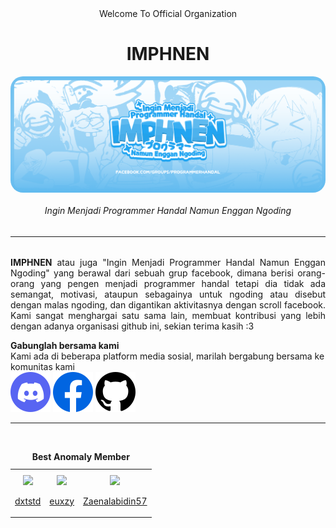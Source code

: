 <div align=center>
  Welcome To Official Organization
  <h1><b>IMPHNEN</b></h1>
</div>

<a href="https://www.facebook.com/groups/programmerhandal">
  <img src="./banner.png" align=center style="border-radius: 20px">
</a>

<div align=center>
  <h6><i>Ingin Menjadi Programmer Handal Namun Enggan Ngoding</i><h6>
  <hr>
</div>

<p align=justify>
<b>IMPHNEN</b> atau juga "Ingin Menjadi Programmer Handal Namun Enggan Ngoding" yang berawal dari sebuah grup facebook, dimana berisi orang-orang yang pengen menjadi programmer handal tetapi dia tidak ada semangat, motivasi, ataupun sebagainya untuk ngoding atau disebut dengan malas ngoding, dan digantikan aktivitasnya dengan scroll facebook. Kami sangat menghargai satu sama lain, membuat kontribusi yang lebih dengan adanya organisasi github ini, sekian terima kasih :3
</p>

<div>
<b>Gabunglah bersama kami</b>
<br>
Kami ada di beberapa platform media sosial, marilah bergabung bersama ke komunitas kami<br>
  <a href="https://discord.gg/imphnen"><img src="https://raw.githubusercontent.com/CLorant/readme-social-icons/refs/heads/main/large/filled/discord.svg"></a>
  <a href="https://www.facebook.com/groups/programmerhandal"><img src="https://raw.githubusercontent.com/CLorant/readme-social-icons/refs/heads/main/large/filled/facebook.svg"></a>
  <a href="https://github.com/IMPHNEN/"><img src="https://raw.githubusercontent.com/CLorant/readme-social-icons/refs/heads/main/large/filled/github.svg"></a>
</div>
<hr>
<br>
<table align=center>
  <caption><b>Best Anomaly Member</b></caption>
  <tr>
    <th></th>
    <th></th>
    <th></th>
  </tr>
  <tr>
    <td align=center>
      <img src="https://github.com/dxtstd.png?size=100">
      <a href="https://github.com/dxtstd">
        <p>dxtstd</p>
      </a>
    </td>
    <td align=center>
      <img src="https://github.com/euxzy.png?size=100">
      <a href="https://github.com/euxzy">
        <p>euxzy</p>
      </a>
    </td>
    <td align=center>
      <img src="https://github.com/Zaenalabidin57.png?size=100">
      <a href="https://github.com/Zaenalabidin57">
        <p>Zaenalabidin57</p>
      </a>
    </td>
  </tr>
</table>
<!---
<div align=center>
  <br>
  <img src="./ec.png" width="300px" style="border-radius: 10px">
</div>
--->
